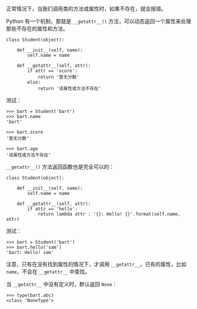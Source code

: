 正常情况下，当我们调用类的方法或属性时，如果不存在，就会报错。

Python 有一个机制，那就是 ``__getattr__()`` 方法，可以动态返回一个属性来处理那些不存在的属性和方法。

```
class Student(object):

    def __init__(self, name):
        self.name = name

    def __getattr__(self, attr):
        if attr == 'score':
            return '暂无分数'
        else:
            return '该属性或方法不存在'
```

测试：
```
>>> bart = Student('bart')
>>> bart.name
'bart'

>>> bart.score
'暂无分数'

>>> bart.age
'该属性或方法不存在'
```

``__getattr__()`` 方法返回函数也是完全可以的：
```
class Student(object):

    def __init__(self, name):
        self.name = name

    def __getattr__(self, attr):
        if attr == 'hello':
            return lambda attr : '{}: Hello! {}'.format(self.name, attr)
```

测试：
```
>>> bart = Student('bart')
>>> bart.hello('sam')
'bart: Hello! sam'
```

注意，只有在没有找到属性的情况下，才调用 ``__getattr__``，已有的属性，比如 ``name``，不会在 ``__getattr__`` 中查找。

当 ``__getattr__`` 中没有定义时，默认返回 ``None``：
```
>>> type(bart.abc)
<class 'NoneType'>
```
